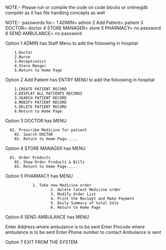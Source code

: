 NOTE:- Please run or compile the code on code blocks or onlinegdb compiler as it has file handling concepts as well

NOTE:- passwords for:-  1 ADMIN= admin
            		2 Add Patient= patient
          		  	3 DOCTOR= doctor
            		4 STORE MANAGER= store
				5 PHARMACY= no password
				6 SEND AMBULANCE= no password

Option 1 ADMIN has 
Staff Menu to add the foloowing in hospital

        1.Doctor
        2.Nurse
        3.Receptionist
        4.Store Manger
        5.Return to Home Page


Option 2 Add Patient has 
ENTRY MENU to add the foloowing in hospital

        1.CREATE PATIENT RECORD
        2.DISPLAY ALL PATIENTS RECORDS
        3.SEARCH PATIENT RECORD
        4.MODIFY PATIENT RECORD
        5.DELETE PATIENT RECORD
        6.Return to Home Page


Option 3 DOCTOR has 
MENU

 	  01. Prescribe Medicine for patient
        02. Search DOCTOR
        03. Return to Home Page.....

Option 4 STORE MANAGER has 
MENU

	  01. Order Products
        02. Show Order Products & Bills
        03. Return to Home Page.....


Option 5 PHARMACY has 
MENU

				
				1. Take new Medicine order        
                        2. Delete latest Medicine order    
                        3. Modify Order List               
                        4. Print the Reciept and Make Payment       
                        5. Daily Summary of total Sale     
                        6. Return to Home Page     

  
Option 6 SEND AMBULANCE has 
MENU

Enter Address where ambulance is to be sent
Enter Pincode where ambulance is to be sent
Enter Phone number to contact
Ambulance is sent


Option 7 EXIT FROM THE SYSTEM 

